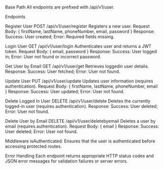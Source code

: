 
Base Path
All endpoints are prefixed with /api/v1/user.

Endpoints


Register User
POST /api/v1/user/register
Registers a new user.
Request Body: { firstName, lastName, phoneNumber, email, password }
Response: Success: User created; Error: Required fields missing.


Login User
GET /api/v1/user/login
Authenticates user and returns a JWT token.
Request Body: { email, password }
Response: Success: User logged in; Error: User not found or incorrect password.


Get User by Email
GET /api/v1/user/get
Retrieves loggedin user details.
Response: Success: User fetched; Error: User not found.


Update User
PUT /api/v1/user/update
Updates user information (requires authentication).
Request Body: { firstName, lastName, phoneNumber, email }
Response: Success: User updated; Error: User not found.


Delete Logged In User
DELETE /api/v1/user/delete
Deletes the currently logged-in user (requires authentication).
Response: Success: User deleted; Error: User not found.


Delete User by Email
DELETE /api/v1/user/deletebyemail
Deletes a user by email (requires authentication).
Request Body: { email }
Response: Success: User deleted; Error: User not found.

Middleware
isAuthenticated: Ensures that the user is authenticated before accessing protected routes.

Error Handling
Each endpoint returns appropriate HTTP status codes and JSON error messages for validation failures or server errors.

